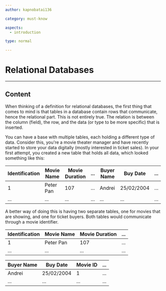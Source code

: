 ```yaml
---
author: kapnobatai136

category: must-know

aspects:
  - introduction

type: normal

---
```


# Relational Databases

---
## Content

When thinking of a definition for relational databases, the first thing that comes to mind is that tables in a database contain rows that communicate, hence the relational part. This is not entirely true. The relation is between the column (field), the row, and the data (or type to be more specific) that is inserted.

You can have a base with multiple tables, each holding a different type of data. Consider this, you're a movie theater manager and have recently started to store your data digitally (mostly interested in ticket sales). In your first attempt, you created a new table that holds all data, which looked something like this:

| Identification | Movie Name | Movie Duration | ... | Buyer Name | Buy Date   | ... |
|----------------|------------|----------------|-----|------------|------------|-----|
| 1              | Peter Pan  | 107            | ... | Andrei     | 25/02/2004 | ... |
| ...            | ...        | ...            | ... | ...        | ...        | ... |


A better way of doing this is having two separate tables, one for movies that are showing, and one for ticket buyers. Both tables would communicate through a movie identifier.

| Identification | Movie Name | Movie Duration | ... |
|----------------|------------|----------------|-----|
| 1              | Peter Pan  | 107            | ... |
| ...            | ...        | ...            | ... |

| Buyer Name | Buy Date   | Movie ID | ... |
|------------|------------|----------|-----|
| Andrei     | 25/02/2004 | 1        | ... |
| ...        | ...        | ...      | ... |